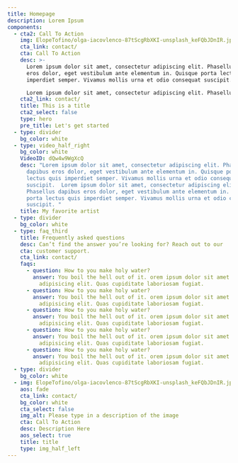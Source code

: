 ```yaml
---
title: Homepage
description: Lorem Ipsum
components:
  - cta2: Call To Action
    img: ElopeTofino/olga-iacovlenco-87tScgRbXKI-unsplash_keFQbJDnIR.jpg
    cta_link: contact/
    cta: Call To Action
    desc: >-
      Lorem ipsum dolor sit amet, consectetur adipiscing elit. Phasellus dapibus
      eros dolor, eget vestibulum ante elementum in. Quisque porta lectus quis
      imperdiet semper. Vivamus mollis urna et odio consequat suscipit. <br><br>

      Lorem ipsum dolor sit amet, consectetur adipiscing elit. Phasellus dapibus eros dolor, eget vestibulum ante elementum in. Quisque porta lectus quis imperdiet semper. Vivamus mollis urna et odio consequat suscipit. 
    cta2_link: contact/
    title: This is a title
    cta2_select: false
    type: hero
    pre_title: Let's get started
  - type: divider
    bg_color: white
  - type: video_half_right
    bg_color: white
    VideoID: dQw4w9WgXcQ
    desc: "Lorem ipsum dolor sit amet, consectetur adipiscing elit. Phasellus
      dapibus eros dolor, eget vestibulum ante elementum in. Quisque porta
      lectus quis imperdiet semper. Vivamus mollis urna et odio consequat
      suscipit.  Lorem ipsum dolor sit amet, consectetur adipiscing elit.
      Phasellus dapibus eros dolor, eget vestibulum ante elementum in. Quisque
      porta lectus quis imperdiet semper. Vivamus mollis urna et odio consequat
      suscipit. "
    title: My favorite artist
  - type: divider
    bg_color: white
  - type: faq_third
    title: Frequently asked questions
    desc: Can’t find the answer you’re looking for? Reach out to our
    cta: customer support.
    cta_link: contact/
    faqs:
      - question: How to you make holy water?
        answer: You boil the hell out of it. orem ipsum dolor sit amet consectetur
          adipisicing elit. Quas cupiditate laboriosam fugiat.
      - question: How to you make holy water?
        answer: You boil the hell out of it. orem ipsum dolor sit amet consectetur
          adipisicing elit. Quas cupiditate laboriosam fugiat.
      - question: How to you make holy water?
        answer: You boil the hell out of it. orem ipsum dolor sit amet consectetur
          adipisicing elit. Quas cupiditate laboriosam fugiat.
      - question: How to you make holy water?
        answer: You boil the hell out of it. orem ipsum dolor sit amet consectetur
          adipisicing elit. Quas cupiditate laboriosam fugiat.
      - question: How to you make holy water?
        answer: You boil the hell out of it. orem ipsum dolor sit amet consectetur
          adipisicing elit. Quas cupiditate laboriosam fugiat.
  - type: divider
    bg_color: white
  - img: ElopeTofino/olga-iacovlenco-87tScgRbXKI-unsplash_keFQbJDnIR.jpg
    aos: fade
    cta_link: contact/
    bg_color: white
    cta_select: false
    img_alt: Please type in a description of the image
    cta: Call To Action
    desc: Description Here
    aos_select: true
    title: title
    type: img_half_left
---
```

